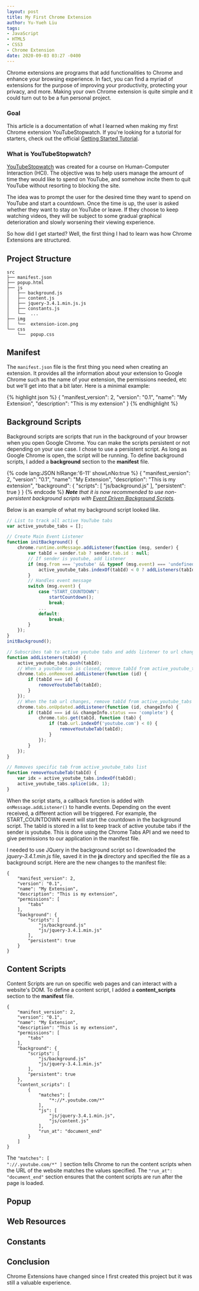 ```yaml
---
layout: post
title: My First Chrome Extension
author: Yu-Yueh Liu
tags:
- JavaScript
- HTML5
- CSS3
- Chrome Extension
date: 2020-09-03 03:27 -0400
---
```

Chrome extensions are programs that add functionalities to Chrome and enhance your browsing experience. In fact, you can find a myriad of extensions for the purpose of improving your productivity, protecting your privacy, and more. Making your own Chrome extension is quite simple and it could turn out to be a fun personal project.

### Goal
This article is a documentation of what I learned when making my first Chrome extension YouTubeStopwatch. If you're looking for a tutorial for starters, check out the official <a href="https://developer.chrome.com/extensions/getstarted" target="_blank" class="bold">Getting Started Tutorial</a>.

### What is YouTubeStopwatch?
<a href="https://chrome.google.com/webstore/detail/youtubestopwatch/ibaejmohdpnppkglomilmholhndaobag" target="_blank" class="bold">YouTubeStopwatch</a> was created for a course on Human-Computer Interaction (HCI). The objective was to help users manage the amount of time they would like to spend on YouTube, and somehow incite them to quit YouTube without resorting to blocking the site.

The idea was to prompt the user for the desired time they want to spend on YouTube and start a countdown. Once the time is up, the user is asked whether they want to stay on YouTube or leave. If they choose to keep watching videos, they will be subject to some gradual graphical deterioration and slowly worsening their viewing experience.

So how did I get started? Well, the first thing I had to learn was how Chrome Extensions are structured.

<!-- TODO: add ToC -->
## Project Structure
<pre class="highlight"><code class="nohljsln markdown">src
├── manifest.json
├── popup.html
├── js
│   ├── background.js
│   ├── content.js
│   ├── jquery-3.4.1.min.js.js
│   ├── constants.js
│   └──  ...
├── img
│   └──  extension-icon.png
└── css
    └──  popup.css
</code></pre>

## Manifest

The <code class="inline-code">manifest.json</code> file is the first thing you need when creating an extension. It provides all the information about your extension to Google Chrome such as the name of your extension, the permissions needed, etc but we'll get into that a bit later. Here is a minimal example:


{% highlight json %}
{
    "manifest_version": 2,
    "version": "0.1",
    "name": "My Extension",
    "description": "This is my extension"
}
{% endhighlight %}

## Background Scripts

Background scripts are scripts that run in the background of your browser when you open Google Chrome. You can make the scripts persistent or not depending on your use case. I chose to use a persistent script. As long as Google Chrome is open, the script will be running. To define background scripts, I added a <strong>background</strong> section to the <b>manifest</b> file. 

{% code lang:JSON hlRange:'6-11' showLnNo:true %}
{
    "manifest_version": 2,
    "version": "0.1",
    "name": "My Extension",
    "description": "This is my extension",
    "background": {
        "scripts": [
            "js/background.js"
        ],
        "persistent": true
    }
}
{% endcode %}
_**Note** that it is now recommended to use non-persistent background scripts with <a href="https://developer.chrome.com/extensions/background_migration">Event Driven Background Scripts</a>._

Below is an example of what my background script looked like.

```javascript
// List to track all active YouTube tabs
var active_youtube_tabs = [];

// Create Main Event Listener
function initBackground() {
    chrome.runtime.onMessage.addListener(function (msg, sender) {
        var tabId = sender.tab ? sender.tab.id : null;
        // If sender is youtube, add listener
        if (msg.from === 'youtube' && typeof (msg.event) === 'undefined') {
            active_youtube_tabs.indexOf(tabId) < 0 ? addListeners(tabId) : null;
        }
        // Handles event message
        switch (msg.event) {
            case "START_COUNTDOWN":
                startCountdown();
                break;
            ...
            default:
                break;
        }
    });
}
initBackground();

// Subscribes tab to active youtube tabs and adds listener to url changes
function addListeners(tabId) {
    active_youtube_tabs.push(tabId);
    // When a youtube tab is closed, remove tabId from active_youtube_tabs list
    chrome.tabs.onRemoved.addListener(function (id) {
        if (tabId === id) {
            removeYoutubeTab(tabId);
        }
    });
    // When the tab url changes, remove tabId from active_youtube_tabs if user is no longer on Youtube
    chrome.tabs.onUpdated.addListener(function (id, changeInfo) {
        if (tabId === id && changeInfo.status === 'complete') {
            chrome.tabs.get(tabId, function (tab) {
                if (tab.url.indexOf('youtube.com') < 0) {
                    removeYoutubeTab(tabId);
                }
            });
        }
    });
}

// Removes specific tab from active_youtube_tabs list
function removeYoutubeTab(tabId) {
    var idx = active_youtube_tabs.indexOf(tabId);
    active_youtube_tabs.splice(idx, 1);
}
```

When the script starts, a callback function is added with <code class="inline-code">onMessage.addListener()</code> to handle events. Depending on the event received, a different action will be triggered. For example, the <span class="accent">START_COUNTDOWN</span> event will start the countdown in the background script. The tabId is stored in a list to keep track of active youtube tabs if the sender is youtube. This is done using the Chrome Tabs API and we need to give permissions to our application in the manifest file.



I needed to use JQuery in the background script so I downloaded the <i>jquery-3.4.1.min.js</i> file, saved it in the <b>js</b> directory and specified the file as a background script. Here are the new changes to the manifest file:


<pre class="highlight"><code>{
    "manifest_version": 2,
    "version": "0.1",
    "name": "My Extension",
    "description": "This is my extension",
<span class="hl-line">    "permissions": [</span>
<span class="hl-line">        "tabs"</span>
<span class="hl-line">    ],</span>
    "background": {
        "scripts": [
            "js/background.js"
<span class="hl-line">            "js/jquery-3.4.1.min.js"</span>
        ],
        "persistent": true
    }
}</code></pre>


## Content Scripts

Content Scripts are run on specific web pages and can interact with a website's DOM. To define a content script, I added a <b>content_scripts</b> section to the <b>manifest</b> file.

<pre class="highlight"><code>{
    "manifest_version": 2,
    "version": "0.1",
    "name": "My Extension",
    "description": "This is my extension",
    "permissions": [
        "tabs"
    ],
    "background": {
        "scripts": [
            "js/background.js"
            "js/jquery-3.4.1.min.js"
        ],
        "persistent": true
    },
<span class="hl-line">    "content_scripts": [</span>
<span class="hl-line">        {</span>
<span class="hl-line">            "matches": [</span>
<span class="hl-line">                "*://*.youtube.com/*"</span>
<span class="hl-line">            ],</span>
<span class="hl-line">            "js": [</span>
<span class="hl-line">                "js/jquery-3.4.1.min.js",</span>
<span class="hl-line">                "js/content.js"</span>
<span class="hl-line">            ],</span>
<span class="hl-line">            "run_at": "document_end"</span>
<span class="hl-line">        }</span>
<span class="hl-line">    ]</span>
}</code></pre>

The <code class="inline-code">"matches": [ "*://*.youtube.com/*" ]</code> section tells Chrome to run the content scripts when the URL of the website matches the values specified. The <code class="inline-code">"run_at": "document_end"</code> section ensures that the content scripts are run after the page is loaded.


## Popup



## Web Resources



## Constants



## Conclusion

Chrome Extensions have changed since I first created this project but it was still a valuable experience.

